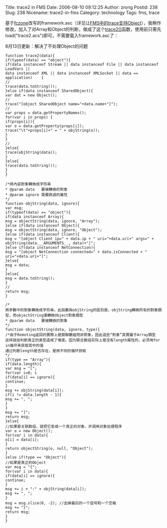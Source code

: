 Title: trace2 in FMS
Date: 2006-08-10 09:12:25
Author: zrong
Postid: 238
Slug: 238
Nicename: trace2-in-fms
Category: technology
Tags: fms, trace

基于[fczone](http://fczone.com/?p=22)改写的framework.asc（详见让[FMS中的trace支持Object](/?p=237)），我稍作修改，加入了对Array和Object的判断，做成了这个[trace2()](/?p=238)函数，使用前只需先load("trace2.acs")即可，不需要载入framework.asc了：

<span>8月13日更新：</span>解决了不处理Object的问题

<!--more-->

``` {lang="actionscript" line="1" file="trace2.asc"}
function trace2(data){
if(typeof(data) == "object"){
if(data instanceof Stream || data instanceof File || data instanceof LoadVars ||
data instanceof XML || data instanceof XMLSocket || data == application)    {
//
trace(data.toString());
}else if(data instanceof SharedObject){
var dat = new Object();
//
trace("[object SharedObject name="+data.name+"]");
//
var props = data.getPropertyNames();
for(var i in props) {
if(props[i]){
var o = data.getProperty(props[i]);
trace("\t"+props[i]+" = " + objString(o));
}
}
//
}else{
trace(objString(data));
}
}else{
trace(data.toString());
}
}

/*將內容對象轉換成字符串
* @param data   要被轉換的對象
* @param ignore 需要跳過的屬性
*/
function objString(data, ignore){
var msg;
if(typeof(data) == "object"){
if(data instanceof Array){
msg = objectString(data, ignore, "Array");
}else if(data instanceof Object){
msg = objectString(data, ignore, "Object");
}else if(data instanceof Client){
msg = "[object Client ip=" + data.ip + " uri="+data.uri+" args=" + objString(data.__ARGUMENTS__, data)+"]";
}else if(data instanceof NetConnection){
msg = "[object NetConnection connected=" + data.isConnected + " uri="+data.uri+"]";
}else{
msg = data;
}
}else{
msg = data.toString();
}
//
return msg;
}

/*
將參數中的對象轉換成字符串。此函數與objString的區別是，objString轉換所有的對象類型，而objectString僅轉換Object對象類型
* @param data   要被轉換的對象
*/
function objectString(data, ignore, type){
/*由于Remoting返回的實際上是關聯數組而非對象，因此這些“對象”其實屬于Array類型
这样就给判断真正的类型造成了难度。因为联合数组实际上是没有length属性的，必须用for in循环来获取其中的值
通过判断length是否存在，是用不同的循环获取
*/
if(type == "Array"){
if(data.length){
var msg = "[";
for(var i=0; i
if(data[i] == ignore){
continue;
}
msg += objString(data[i]);
if(i != data.length - 1){
msg += ", ";
}
}
msg += "]";
return msg;
}else{
//如果是关联数组，就把它变成一个真正的对象，并调用对象处理程序
var o = new Object();
for(var i in data){
o[i] = data[i];
}
return objectString(o, null, "Object");
}
}else if(type == "Object"){
//如果是真正的Object
var msg = "{";
for(var i in data){
if(data[i] == ignore){
continue;
}
msg += i + ":" + objString(data[i]);
msg += ", ";
}
msg = msg.slice(0, -2); //去掉最后的一个逗号和一个空格
msg += "}";
return msg;
}
}
```
